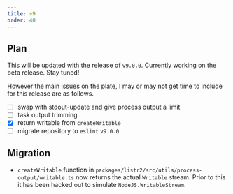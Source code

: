 ```yaml
---
title: v9
order: 40
---
```


<Version version="v9.0.0" />

<!-- more -->

## Plan

This will be updated with the release of `v9.0.0`. Currently working on the beta release. Stay tuned!

However the main issues on the plate, I may or may not get time to include for this release are as follows.

- [ ] swap with stdout-update and give process output a limit <GithubIssue :issue="720" />
- [ ] task output trimming <GithubIssue :issue="725" />
- [x] return writable from `createWritable` <GithubIssue :issue="723" />
- [ ] migrate repository to `eslint` `v9.0.0`

## Migration

- `createWritable` function in `packages/listr2/src/utils/process-output/writable.ts` now returns the actual `Writable` stream. Prior to this it has been hacked out to simulate `NodeJS.WritableStream`. <GithubIssue :issue="723" />
